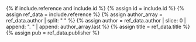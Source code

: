 {% if include.reference and include.id %}
  {% assign id = include.id %}
  {% assign ref_data = include.reference %}
  {% assign author_array = ref_data.author | split: " " %} 
  {% assign author = ref_data.author | slice: 0 | append: ". " | append: author_array.last %}
  {% assign title = ref_data.title %}
  {% assign pub = ref_data.publisher %}
[^{{ id }}]: {{ author }}, "{{ title }}," {{ pub }},
{% endif %}
